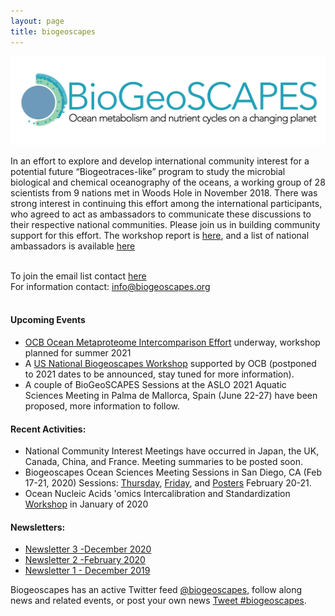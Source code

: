 ```yaml
---
layout: page
title: biogeoscapes
---
```

<img src="biogeoscapes-04_cropped.png">

In an effort to explore and develop international community interest for a potential future “Biogeotraces-like” program to study the microbial biological and chemical oceanography of the oceans, a working group of 28 scientists from 9 nations met in Woods Hole in November 2018. There was strong interest in continuing this effort among the international participants, who agreed to act as ambassadors to communicate these discussions to their respective national communities. Please join us in building community support for this effort. The workshop report is [here](https://drive.google.com/file/d/1EjIE4Fz2edd_hmusaaio-JHQQaDazGYn/view?usp=sharing), and a list of national ambassadors is available [here](https://docs.google.com/spreadsheets/d/1lwYWRNgrVM_zfIcD0uksyRf_JohBgEkAgnEHDd6trrs/edit#gid=0) 

<br>
To join the email list contact <a href="mailto:mzawoysky@whoi.edu">here</a><br>
For information contact: <a href="mailto:info@biogeoscapes.org">info@biogeoscapes.org</a><br>
<br>

#### Upcoming Events
* [OCB Ocean Metaproteome Intercomparison Effort](https://www.us-ocb.org/intercomparison-and-intercalibration-metaproteomics/) underway, workshop planned for summer 2021 
* A [US National Biogeoscapes Workshop](https://www.us-ocb.org/ocb-scoping-workshop-laying-the-foundation-for-a-potential-future-biogeoscapes-program/) supported by OCB (postponed to 2021 dates to be announced, stay tuned for more information).
* A couple of BioGeoSCAPES Sessions at the ASLO 2021 Aquatic Sciences Meeting in Palma de Mallorca, Spain (June 22-27) have been proposed, more information to follow.

#### Recent Activities:
* National Community Interest Meetings have occurred in Japan, the UK, Canada, China, and France. Meeting summaries to be posted soon.
* Biogeoscapes Ocean Sciences Meeting Sessions in San Diego, CA (Feb 17-21, 2020) Sessions: [Thursday](https://agu.confex.com/agu/osm20/meetingapp.cgi/Session/93195), [Friday](https://agu.confex.com/agu/osm20/meetingapp.cgi/Session/93199), and [Posters](https://agu.confex.com/agu/osm20/meetingapp.cgi/Session/84717) February 20-21.
* Ocean Nucleic Acids 'omics Intercalibration and Standardization [Workshop](https://www.us-ocb.org/ocean-nucleic-acids-omics-workshop/) in January of 2020 

#### Newsletters:
- [Newsletter 3 -December 2020](2020_12_02_newsletter-3.md)
- [Newsletter 2 -February 2020](2020-02-05-newsletter-2.md)
- [Newsletter 1 - December 2019](2019-07-15-newsletter-1.md) 

Biogeoscapes has an active Twitter feed [@biogeoscapes](https://twitter.com/biogeoscapes), follow along news and related events, or post your own news <a href="https://twitter.com/intent/tweet?button_hashtag=biogeoscapes&ref_src=twsrc%5Etfw" class="twitter-hashtag-button" data-show-count="false">Tweet #biogeoscapes</a><script async src="https://platform.twitter.com/widgets.js" charset="utf-8"></script>.


<!-- Global site tag (gtag.js) - Google Analytics -->
<script async src="https://www.googletagmanager.com/gtag/js?id=UA-157889041-1"></script>
<script>
  window.dataLayer = window.dataLayer || [];
  function gtag(){dataLayer.push(arguments);}
  gtag('js', new Date());

  gtag('config', 'UA-157889041-1');
</script>


